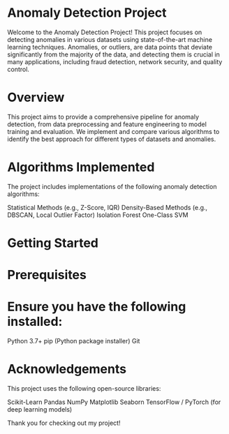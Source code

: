 # Anomaly Detection Project
Welcome to the Anomaly Detection Project! This project focuses on detecting anomalies in various datasets using state-of-the-art machine learning techniques. Anomalies, or outliers, are data points that deviate significantly from the majority of the data, and detecting them is crucial in many applications, including fraud detection, network security, and quality control.

# Overview
This project aims to provide a comprehensive pipeline for anomaly detection, from data preprocessing and feature engineering to model training and evaluation. We implement and compare various algorithms to identify the best approach for different types of datasets and anomalies.

# Algorithms Implemented
The project includes implementations of the following anomaly detection algorithms:

Statistical Methods (e.g., Z-Score, IQR)
Density-Based Methods (e.g., DBSCAN, Local Outlier Factor)
Isolation Forest
One-Class SVM
# Getting Started
# Prerequisites
# Ensure you have the following installed:

Python 3.7+
pip (Python package installer)
Git

# Acknowledgements
This project uses the following open-source libraries:

Scikit-Learn
Pandas
NumPy
Matplotlib
Seaborn
TensorFlow / PyTorch (for deep learning models)

Thank you for checking out my project!

